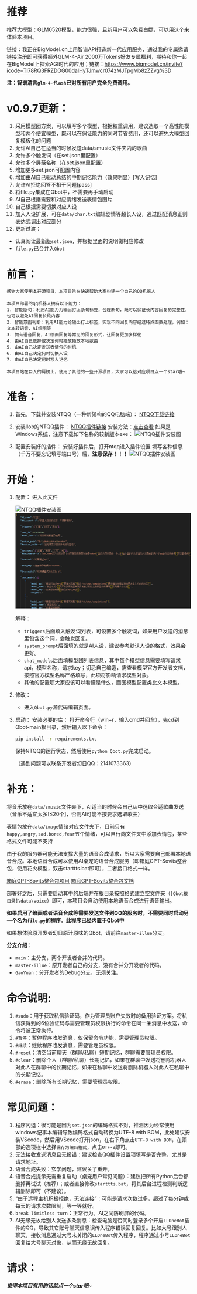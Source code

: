 # 推荐
推荐大模型：GLM0520模型，能力很强，且新用户可以免费白嫖，可以用这个来体验本项目。

链接：我正在BigModel.cn上用智谱API打造新一代应用服务，通过我的专属邀请链接注册即可获得额外GLM-4-Air 2000万Tokens好友专属福利，期待和你一起在BigModel上探索AGI时代的应用；链接：https://www.bigmodel.cn/invite?icode=TI78RQ3FRZDOG00daIHyTJmwcr074zMJTpgMb8zZZvg%3D

**注：智谱清言`glm-4-flash`已对所有用户完全免费调用。**

# v0.9.7更新：
1. 采用模型团方案，可以填写多个模型，根据权重调用，建议选取一个高性能模型和两个便宜模型，既可以在保证能力的同时节省费用，还可以避免大模型回复模板化的问题
2. 允许AI自己在适当的时候发送data/smusic文件夹内的歌曲
3. 允许多个触发词（在set.json里配置）
4. 允许多个屏蔽名称（在set.json里配置）
5. 增加更多set.json可配置内容
6. 增加由AI自己驱动总结的中期记忆能力（效果明显）[写入记忆]
7. 允许AI拒绝回答不相干问题[pass]
8. 将file.py集成在Qbot中，不需要再手动启动
9. AI自己根据需要和对应情绪发送表情包图片
10. 自己根据需要切换对应人设
11. 加入人设扩展，可在`data/char.txt`编辑剧情等超长人设，通过匹配消息正则表达式调出对应部分
12. 更新过渡：
- 认真阅读最新版`set.json`，并根据里面的说明做相应修改
- `file.py`已合并入`Qbot`

# 前言：
    感谢大家使用本开源项目，本项目旨在快速帮助大家构建一个自己的QQ机器人

    本项目部署的qq机器人拥有以下能力：
    1. 智能断句：利用AI能力为输出打上断句标签，合理断句，既可以保证长内容回复的完整性，也可以避免AI回复长段内容
    2. 智能意图判断：利用AI能力给输出打上标签，实现不同回复内容经过特殊函数处理，例如：文本转语音，AI绘图等
    3. 拥有语音回复，AI绘画回复等常见的回复形式，让回复更加多样化
    4. 由AI自己选择或决定何时播放播放本地歌曲
    5. 由AI自己决定发送表情包的时机
    6. 由AI自己决定何时切换人设
    7. 由AI自己决定何时写入记忆

    本项目站在巨人的肩膀上，使用了其他的一些开源项目，大家可以给对应项目点一个star哦~

# 准备：
1. 首先，下载并安装NTQQ（一种新架构的QQ电脑端）：
   [NTQQ下载链接](https://im.qq.com/pcqq/index.shtml)

2. 安装llob的NTQQ插件：
   [NTQQ插件链接](https://github.com/LLOneBot/LLOneBot)
   安装方法：[点击查看](https://llonebot.github.io/zh-CN/guide/getting-started)
   如果是Windows系统，注意下载如下名称的较新版本exe：
    ![NTQQ插件安装图](source/1.png)

3. 配置安装好的插件：
   安装好插件后，打开ntqq进入插件设置
   填写各种信息（千万不要忘记填写端口号）后，**注意保存！！！**
    ![NTQQ插件安装图](source/2.png)

# 开始：
1. 配置：
   进入此文件
   
    ![NTQQ插件安装图](source/3.png)
    ![NTQQ插件安装图](source/4.png)

   解释：
   - `triggers`后面填入触发词列表，可设置多个触发词，如果用户发送的消息里包含这个词，会触发回复。
   - `system_prompt`后面填的就是AI人设，建议参考默认人设的格式，效果会更好。
   - `chat_models`后面填模型团列表信息，其中每个模型信息需要填写请求api，模型名称，请求key；切忌自己编造，需查看模型官方开发者文档，按照官方模型名称严格填写，此项将影响请求模型对象。
   - 其他的配置项大家应该可以看懂是什么，画图模型配置类比文本模型。

2. 修改：
   - 进入`Qbot.py`源代码编辑页面。

3. 启动：
   安装必要的库：
   打开命令行（win+r，输入cmd并回车），先cd到Qbot-main根目录，然后输入以下命令：
   ```cmd
   pip install -r requirements.txt
   ```
   保持NTQQ的运行状态，然后使用`python Qbot.py`完成启动。

   （遇到问题可以联系开发者幻日QQ：2141073363）

# 补充：
将音乐放在`data/smusic`文件夹下，AI适当的时候会自己从中选取合适歌曲发送（音乐不适宜太多[≤20个]，否则AI可能不按要求选取歌曲）

表情包放在`data/image`情绪对应文件夹下，目前只有`happy,angry,sad,bored,fear`五个情绪，可以自行向文件夹中添加表情包，某些格式文件可能不支持

由于我的服务器可能无法支撑大量的语音合成请求，所以大家需要自己部署本地语音合成。本地语音合成可以使用AI桌宠的语音合成服务（即箱庭GPT-Sovits整合包，使用花火模型，双击starttts.bat即可），二者接口格式一样。

[箱庭GPT-Sovits整合包项目](https://github.com/X-T-E-R/GPT-SoVITS-Inference)
[箱庭GPT-Sovits整合包文档](https://www.yuque.com/xter/zibxlp/kkicvpiogcou5lgp)

部署好之后，只需要启动其中的后端并在根目录按照格式建立空文件夹（`[Qbot根目录]\data\voice`）即可，本项目会自动使用本地语音合成进行语音输出。

**如果启用了绘画或者语音合成等需要发送文件到QQ的服务时，不需要同时启动另一个名为`file.py`的程序。此程序已经内置于Qbot中**

如果想体验原开发者幻日原汁原味的Qbot，请前往`master-illue`分支。

**分支介绍：**
- `main`：主分支，两个开发者合并的代码。
- `master-illue`：原开发者自己的分支，没有合并分开发者的代码。
- `GaoYuan`：分开发者的Debug分支，无须关注。

# 命令说明:
1. `#sudo`：用于获取私信验证码，作为管理员账户失效时的备用验证方案。将私信获得到的6位验证码与需要管理员权限执行的命令在同一条消息中发送，命令将被正常执行。
2. `#暂停`：暂停程序收发消息，仅保留命令功能，需要管理员权限。
3. `#继续`：继续程序收发消息，需要管理员权限。
4. `#reset`：清空当前聊天（群聊/私聊）短期记忆，群聊需要管理员权限。
5. `#clear`：删除个人（群聊/私聊）长期记忆，如果在群聊中发送将删除机器人对此人在群聊中的长期记忆，如果在私聊中发送将删除机器人对此人在私聊中的长期记忆。
6. `#erase`：删除所有长期记忆，需要管理员权限。

# 常见问题：
1. 程序闪退：很可能是因为`set.json`的编码格式不对，推测因为经常使用windows记事本编辑导致编码格式自动转换为UTF-8 with BOM，此处建议安装VScode，然后用VScode打开json，在右下角点击`UTF-8 with BOM`，在顶部的选项栏中选择`保存为编码格式`，点击`UTF-8`即可。
2. 无法接收发送消息且无报错：建议检查QQ插件设置项填写是否完整，尤其是请求地址。
3. 语音合成失败：玄学问题，建议关了重开。
4. 语音合成提示无需重复启动（桌宠用户常见问题）：建议把所有Python后台都删掉再试试（推荐）；或者直接修改`starttts.bat`，将其后台进程检测判断逻辑删除即可（不建议）。
5. “由于远程主机积极拒绝，无法连接”：可能是请求次数过多，超过了每分钟或每天的请求次数限制，等一等就好。
6. `break limitless turn`：正常行为。AI之间防刷屏的代码。
7. AI无缘无故给别人发送多条消息：检查电脑是否同时登录多个开启`LLOneBot`插件的QQ，导致其它账号聊天信息误传入程序错误回复回复。比如大号跟别人聊天，接收消息通过大号未关闭的`LLOneBot`传入程序，程序通过小号`LLOneBot`回复给大号聊天对象，从而无缘无故回复。

# 请求：
***觉得本项目有用的话就点一个star吧~***
